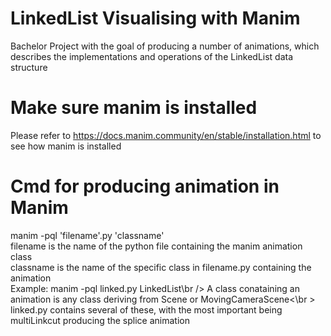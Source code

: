 # LinkedList Visualising with Manim
Bachelor Project with the goal of producing a number of animations, which describes the implementations and operations of the LinkedList data structure

# Make sure manim is installed
Please refer to https://docs.manim.community/en/stable/installation.html to see how manim is installed

# Cmd for producing animation in Manim
manim -pql 'filename'.py 'classname'<br />
filename is the name of the python file containing the manim animation class<br />
classname is the name of the specific class in filename.py containing the animation<br />
Example: manim -pql linked.py LinkedList\br />
A class conataining an animation is any class deriving from Scene or MovingCameraScene<\br >
linked.py contains several of these, with the most important being multiLinkcut producing the splice animation<br />
